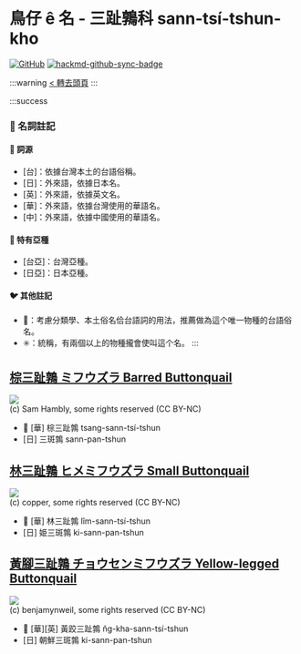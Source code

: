 # 鳥仔 ê 名 - 三趾鶉科 sann-tsí-tshun-kho

[![GitHub](https://img.shields.io/badge/GitHub-black?logo=github)](https://github.com/siansiansu/tsiau-a-e-mia)
[![hackmd-github-sync-badge](https://hackmd.io/uFx7XP0jRuSu1kEL_3QTLw/badge)](https://hackmd.io/uFx7XP0jRuSu1kEL_3QTLw)

:::warning
[< 轉去頭頁](https://hackmd.io/@siansiansu/Hy4VzNvha)
:::

:::success
### 📖 名詞註記

#### 📎 詞源

- [台]：依據台灣本土的台語俗稱。
- [日]：外來語，依據日本名。
- [英]：外來語，依據英文名。
- [華]：外來語，依據台灣使用的華語名。
- [中]：外來語，依據中國使用的華語名。

#### 🎏 特有亞種

- [台亞]：台灣亞種。
- [日亞]：日本亞種。

#### 🐦 其他註記

- 🎯：考慮分類學、本土俗名佮台語詞的用法，推薦做為這个唯一物種的台語俗名。
- ✳️：統稱，有兩個以上的物種攏會使叫這个名。
:::

## [棕三趾鶉 ミフウズラ Barred Buttonquail](https://ebird.org/species/barbut1)

![](https://inaturalist-open-data.s3.amazonaws.com/photos/285858277/medium.jpg)
<br/>
(c) Sam Hambly, some rights reserved (CC BY-NC)

- 🎯 [華] 棕三趾鶉 tsang-sann-tsí-tshun
- [日] 三斑鶉 sann-pan-tshun

## [林三趾鶉 ヒメミフウズラ Small Buttonquail](https://ebird.org/species/smabut2)

![](https://inaturalist-open-data.s3.amazonaws.com/photos/13349981/medium.jpeg)
<br/>
(c) copper, some rights reserved (CC BY-NC)

- 🎯 [華] 林三趾鶉 lîm-sann-tsí-tshun
- [日] 姫三斑鶉 ki-sann-pan-tshun

## [黃腳三趾鶉 チョウセンミフウズラ Yellow-legged Buttonquail](https://ebird.org/species/yelbut1)

![](https://inaturalist-open-data.s3.amazonaws.com/photos/65964213/medium.jpeg)
<br/>
(c) benjamynweil, some rights reserved (CC BY-NC)

- 🎯 [華][英] 黃跤三趾鶉 n̂g-kha-sann-tsí-tshun
- [日] 朝鮮三斑鶉 ki-sann-pan-tshun
